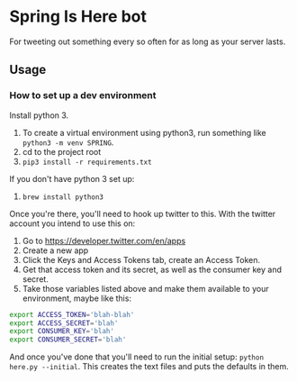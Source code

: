 # Spring Is Here bot

For tweeting out something every so often for as long as your server lasts.

## Usage

### How to set up a dev environment

Install python 3.

1. To create a virtual environment using python3, run something like `python3 -m venv SPRING`.
1. cd to the project root
1. `pip3 install -r requirements.txt`

If you don't have python 3 set up:

1. `brew install python3`

Once you're there, you'll need to hook up twitter to this. With the twitter account you intend to use this on:

1. Go to https://developer.twitter.com/en/apps
1. Create a new app
1. Click the Keys and Access Tokens tab, create an Access Token.
1. Get that access token and its secret, as well as the consumer key and secret.
1. Take those variables listed above and make them available to your environment, maybe like this:
```bash
export ACCESS_TOKEN='blah-blah'
export ACCESS_SECRET='blah'
export CONSUMER_KEY='blah'
export CONSUMER_SECRET='blah'
```

And once you've done that you'll need to run the initial setup: `python here.py --initial`. This creates the text files and puts the defaults in them.

[comment]: <> ('add_list_member', 'add_list_members', 'api_root', 'auth', 'blocks', 'blocks_ids', 'cache', 'compression', 'configuration', 'create_block', 'create_favorite', 'create_friendship', 'create_list', 'create_saved_search', 'destroy_block', 'destroy_direct_message', 'destroy_favorite', 'destroy_friendship', 'destroy_list', 'destroy_saved_search', 'destroy_status', 'direct_messages', 'favorites', 'followers', 'followers_ids', 'friends', 'friends_ids', 'friendships_incoming', 'friendships_outgoing', 'geo_id', 'geo_search', 'geo_similar_places', 'get_direct_message', 'get_list', 'get_oembed', 'get_saved_search', 'get_settings', 'get_status', 'get_user', 'home_timeline', 'host', 'list_members', 'list_subscribers', 'list_timeline', 'lists_all', 'lists_memberships', 'lists_subscriptions', 'lookup_friendships', 'lookup_users', 'me', 'media_upload', 'mentions_timeline', 'parser', 'proxy', 'rate_limit_status', 'related_results', 'remove_list_member', 'remove_list_members', 'report_spam', 'retry_count', 'retry_delay', 'retry_errors', 'retweet', 'retweeters', 'retweets', 'retweets_of_me', 'reverse_geocode', 'saved_searches', 'search', 'search_host', 'search_root', 'search_users', 'send_direct_message', 'sent_direct_messages', 'set_delivery_device', 'set_settings', 'show_friendship', 'show_list_member', 'show_list_subscriber', 'statuses_lookup', 'subscribe_list', 'suggested_categories', 'suggested_users', 'suggested_users_tweets', 'supported_languages', 'timeout', 'trends_available', 'trends_closest', 'trends_place', 'unretweet', 'unsubscribe_list', 'update_list', 'update_profile', 'update_profile_background_image', 'update_profile_banner', 'update_profile_image', 'update_status', 'update_with_media', 'upload_host', 'upload_root', 'user_timeline', 'verify_credentials', 'wait_on_rate_limit', 'wait_on_rate_limit_notify')


